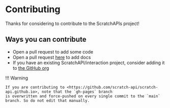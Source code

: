 # Contributing

Thanks for considering to contribute to the ScratchAPIs project!

## Ways you can contribute

- Open a pull request to add some code
- Open a pull request [here](https://github.com/scratch-api/scratch-api.github.io) to add docs
- If you have an existing ScratchAPI/interaction project, consider adding it to [the GitHub org](https://github.com/scratch-api)

!!! Warning

    If you are contributing to <https://github.com/scratch-api/scratch-api.github.io>, note that the `gh-pages` branch
    is overwritten and force-pushed on every single commit to the `main` branch. So do not edit that manually.
